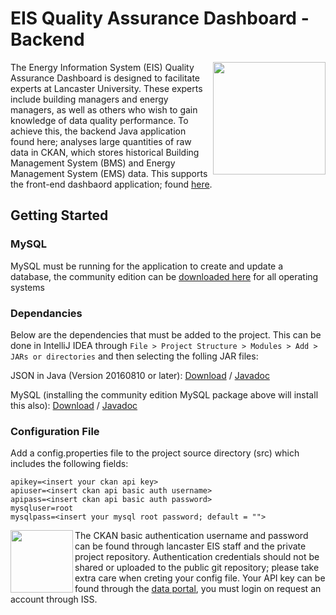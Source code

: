 # EIS Quality Assurance Dashboard - Backend

<img align="right" height="180"  src="http://cdn-edu.wpmhost.net/53544f/707f375833/72C5-6F0E-57A0-5A9A-0718.jpg"/>

The Energy Information System (EIS) Quality Assurance Dashboard is designed to facilitate experts at Lancaster University. These experts include building managers and energy managers, as well as others who wish to gain knowledge of data quality performance. To achieve this, the backend Java application found here; analyses large quantities of raw data in CKAN, which stores historical Building Management System (BMS) and Energy Management System (EMS) data. This supports the front-end dashbaord application; found [here](https://github.com/oscarechobravo/eis-dashboard). 

## Getting Started

### MySQL

MySQL must be running for the application to create and update a database, the community edition can be [downloaded here](https://dev.mysql.com/downloads/) for all operating systems

### Dependancies

Below are the dependencies that must be added to the project. This can be done in IntelliJ IDEA through `File > Project Structure > Modules > Add > JARs or directories` and then selecting the folling JAR files:

JSON in Java (Version 20160810 or later): [Download](https://mvnrepository.com/artifact/org.json/json) / [Javadoc](https://developer.android.com/reference/org/json/package-summary.html)

MySQL (installing the community edition MySQL package above will install this also): [Download](https://dev.mysql.com/downloads/connector/j/) / [Javadoc](https://docs.oracle.com/javase/7/docs/api/java/sql/package-summary.html)

### Configuration File

Add a config.properties file to the project source directory (src) which includes the following fields:

```properties
apikey=<insert your ckan api key>
apiuser=<insert ckan api basic auth username>
apipass=<insert ckan api basic auth password>
mysqluser=root
mysqlpass=<insert your mysql root password; default = "">
```

<img align="left" height="100"  src="https://avatars1.githubusercontent.com/u/1630326?v=4&s=400"/>

The CKAN basic authentication username and password can be found through lancaster EIS staff and the private project repository. Authentication credentials should not be shared or uploaded to the public git repository; please take extra care when creting your config file. Your API key can be found through the [data portal](https://ckan.lancaster.ac.uk), you must login on request an account through ISS.
